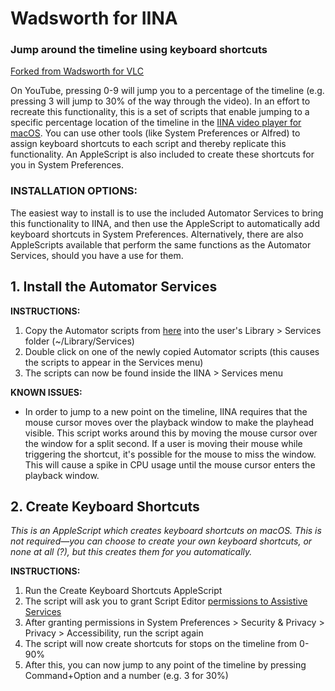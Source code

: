 # Wadsworth for IINA 
### Jump around the timeline using keyboard shortcuts

[Forked from Wadsworth for VLC](https://github.com/verbiate/Wadsworth-for-VLC)

On YouTube, pressing 0-9 will jump you to a percentage of the timeline (e.g. pressing 3 will jump to 30% of the way through the video). In an effort to recreate this functionality, this is a set of scripts that enable jumping to a specific percentage location of the timeline in the [IINA video player for macOS](https://github.com/lhc70000/iina). You can use other tools (like System Preferences or Alfred) to assign keyboard shortcuts to each script and thereby replicate this functionality. An AppleScript is also included to create these shortcuts for you in System Preferences.

### INSTALLATION OPTIONS:
The easiest way to install is to use the included Automator Services to bring this functionality to IINA, and then use the AppleScript to automatically add keyboard shortcuts in System Preferences. Alternatively, there are also AppleScripts available that perform the same functions as the Automator Services, should you have a use for them.

## 1. Install the Automator Services

**INSTRUCTIONS:**
1. Copy the Automator scripts from [here](https://github.com/verbiate/Wadsworth-for-IINA/tree/master/01%20Automator%20scripts) into the user's Library > Services folder (~/Library/Services)
2. Double click on one of the newly copied Automator scripts (this causes the scripts to appear in the Services menu)
3. The scripts can now be found inside the IINA > Services menu

**KNOWN ISSUES:**
* In order to jump to a new point on the timeline, IINA requires that the mouse cursor moves over the playback window to make the playhead visible. This script works around this by moving the mouse cursor over the window for a split second. If a user is moving their mouse while triggering the shortcut, it's possible for the mouse to miss the window. This will cause a spike in CPU usage until the mouse cursor enters the playback window.

## 2. Create Keyboard Shortcuts
_This is an AppleScript which creates keyboard shortcuts on macOS. This is not required—you can choose to create your own keyboard shortcuts, or none at all (?), but this creates them for you automatically._

**INSTRUCTIONS:**
1. Run the Create Keyboard Shortcuts AppleScript
2. The script will ask you to grant Script Editor [permissions to Assistive Services](https://developer.apple.com/library/content/documentation/LanguagesUtilities/Conceptual/MacAutomationScriptingGuide/AutomatetheUserInterface.html#//apple_ref/doc/uid/TP40016239-CH69-SW1)
3. After granting permissions in System Preferences > Security & Privacy > Privacy > Accessibility, run the script again
4. The script will now create shortcuts for stops on the timeline from 0-90%
5. After this, you can now jump to any point of the timeline by pressing Command+Option and a number (e.g. 3 for 30%)
